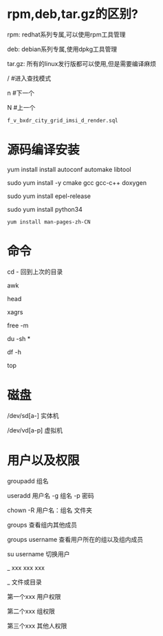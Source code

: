 # rpm,deb,tar.gz的区别?

rpm:	redhat系列专属,可以使用rpm工具管理

deb:	debian系列专属,使用dpkg工具管理

tar.gz:	所有的linux发行版都可以使用,但是需要编译麻烦



/  #进入查找模式

n  #下一个

N  #上一个



```
f_v_bxdr_city_grid_imsi_d_render.sql
```

# 源码编译安装



 yum install install autoconf automake libtool





sudo yum install -y cmake gcc gcc-c++ doxygen



sudo yum install epel-release

sudo yum install python34



```
yum install man-pages-zh-CN
```

# 命令

cd -   回到上次的目录

awk

head

xagrs

free -m

du -sh *

df -h

top

# 磁盘



/dev/sd[a-]  实体机

/dev/vd[a-p]  虚拟机

# 用户以及权限

groupadd 组名

useradd 用户名 -g 组名 -p 密码

chown -R 用户名：组名 文件夹

groups  查看组内其他成员

groups username  查看用户所在的组以及组内成员



su username  切换用户





_  xxx xxx xxx  

_  文件或目录

第一个xxx   用户权限

第二个xxx   组权限

第三个xxx   其他人权限